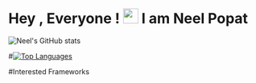 
# Hey , Everyone !  <img src="https://raw.githubusercontent.com/MartinHeinz/MartinHeinz/master/wave.gif" width="30px"> I am Neel Popat



![Neel's GitHub stats](https://github-readme-stats.vercel.app/api?username=neelpopat242&show_icons=true&theme=radical)

#[![Top Languages](https://github-readme-stats.vercel.app/api/top-langs/?username=neelpopat242)](https://github.com/anuraghazra/github-readme-stats)

#Interested Frameworks


#


